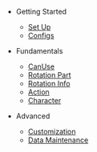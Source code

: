 - Getting Started
  - [Set Up](set-up.md)
  - [Configs](configurations.md)
- Fundamentals
  - [CanUse](can-use.md)
  - [Rotation Part](rotation.md)
  - [Rotation Info](rotation-info.md)
  - [Action](action.md)
  - [Character](character.md)
  
- Advanced
  - [Customization](customization.md)
  - [Data Maintenance](data-maintenance.md)


